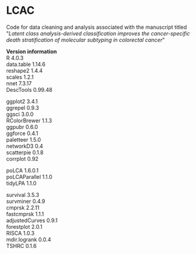 # LCAC

Code for data cleaning and analysis associated with the manuscript titled "*Latent class analysis-derived classification improves the cancer-specific death stratification of molecular subtyping in colorectal cancer*"

**Version information**  
R 4.0.3  
data.table 1.14.6  
reshape2 1.4.4  
scales 1.2.1  
nnet 7.3.17  
DescTools 0.99.48  

ggplot2 3.4.1  
ggrepel 0.9.3  
ggsci 3.0.0  
RColorBrewer 1.1.3  
ggpubr 0.6.0  
ggforce 0.4.1  
paletteer 1.5.0  
networkD3 0.4  
scatterpie 0.1.8  
corrplot 0.92  

poLCA 1.6.0.1  
poLCAParallel 1.1.0  
tidyLPA 1.1.0  

survival 3.5.3  
survminer 0.4.9  
cmprsk 2.2.11  
fastcmprsk 1.1.1  
adjustedCurves 0.9.1  
forestplot 2.0.1  
RISCA 1.0.3  
mdir.logrank 0.0.4  
TSHRC 0.1.6  
